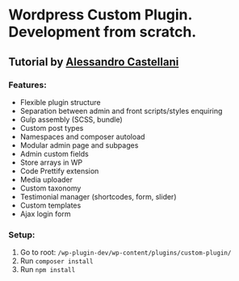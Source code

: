 # Wordpress Custom Plugin. Development from scratch.
## Tutorial by [Alessandro Castellani](https://www.youtube.com/channel/UCbmBY_XYZqCa2G0XmFA7ZWg)

### Features:

- Flexible plugin structure
- Separation between admin and front scripts/styles enquiring
- Gulp assembly (SCSS, bundle)
- Custom post types
- Namespaces and composer autoload
- Modular admin page and subpages
- Admin custom fields
- Store arrays in WP
- Code Prettify extension
- Media uploader
- Custom taxonomy 
- Testimonial manager (shortcodes, form, slider)
- Custom templates
- Ajax login form

### Setup:

1. Go to root: `/wp-plugin-dev/wp-content/plugins/custom-plugin/`
2. Run `composer install`
2. Run `npm install`